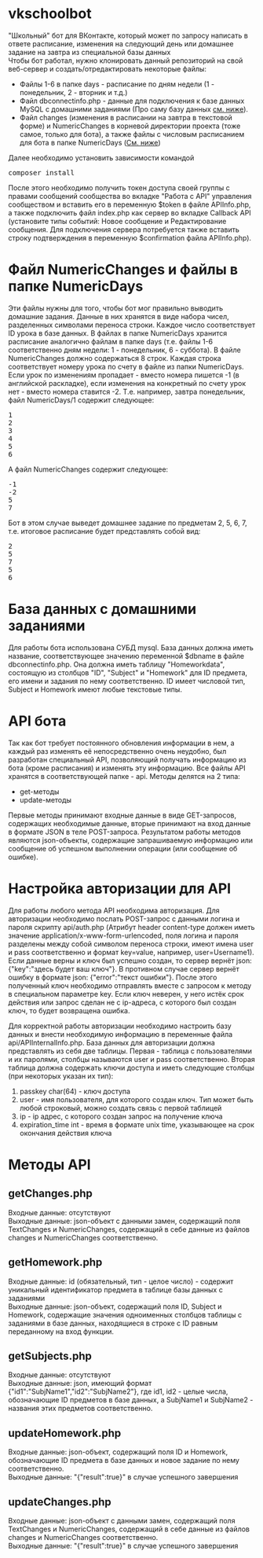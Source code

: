 # vkschoolbot
"Школьный" бот для ВКонтакте, который может по запросу написать в ответе расписание, изменения на следующий день или домашнее задание на завтра из специальной базы данных<br >
Чтобы бот работал, нужно клонировать данный репозиторий на свой веб-сервер и создать/отредактировать некоторые файлы:
<ul>
  <li>Файлы 1-6 в папке days - расписание по дням недели (1 - понедельник, 2 - вторник и т.д.)</li>
  <li>Файл dbconnectinfo.php - данные для подключения к базе данных MySQL с домашними заданиями (Про саму базу данных <a href="#databaseinfo">см. ниже</a>).</li>
  <li>Файл changes (изменения в расписании на завтра в текстовой форме) и NumericChanges в корневой директории проекта (тоже самое, только для бота), а также файлы с числовым расписанием для бота в папке NumericDays (<a href="#numeric">См. ниже</a>)</li>
</ul>
Далее необходимо установить зависимости командой 
<pre>composer install</pre>
После этого необходимо получить токен доступа своей группы с правами сообщений сообщества во вкладке "Работа с API" управления сообществом и вставить его в переменную $token в файле APIInfo.php, а также подключить файл index.php как сервер во вкладке Callback API (установите типы событий: Новое сообщение и Редактирование сообщения. Для подключения сервера потребуется также вставить строку подтверждения в переменную $confirmation файла APIInfo.php). 
<a name="numeric"></a><h1>Файл NumericChanges и файлы в папке NumericDays</h1>
Эти файлы нужны для того, чтобы бот мог правильно выводить домашние задания. Данные в них хранятся в виде набора чисел, разделенных символами переноса строки. Каждое число соответствует ID урока в базе данных. В файлах в папке NumericDays хранится расписание аналогично файлам в папке days (т.е. файлы 1-6 соответственно дням недели: 1 - понедельник, 6 - суббота). В файле NumericChanges должно содержаться 8 строк. Каждая строка соответствует номеру урока по счету в файле из папки NumericDays. Если урок по изменениям пропадает - вместо номера пишется -1 (в английской раскладке), если изменения на конкретный по счету урок нет - вместо номера ставится -2. Т.е. например, завтра понедельник, файл NumericDays/1 содержит следующее:
<pre>
1
2
3
4
5
6
</pre>
А файл NumericChanges содержит следующее:
<pre>
-1
-2
5
7
</pre>
Бот в этом случае выведет домашнее задание по предметам 2, 5, 6, 7, т.е. итоговое расписание будет представлять собой вид:
<pre>
2
5
7
5
6
</pre>
<a name="databaseinfo"></a><h1>База данных с домашними заданиями</h1>
Для работы бота использована СУБД mysql. База данных должна иметь название, соответствующее значению переменной $dbname в файле dbconnectinfo.php. Она должна иметь таблицу "Homeworkdata", состоящую из столбцов "ID", "Subject" и "Homework" для ID предмета, его имени и задания по нему соответственно. ID имеет числовой тип, Subject и Homework имеют любые текстовые типы.
<h1>API бота</h1>
Так как бот требует постоянного обновления информации в нем, а каждый раз изменять её непосредственно очень неудобно, был разработан специальный API, позволяющий получать информацию из бота (кроме расписания) и изменять эту информацию. Все файлы API хранятся в соответствующей папке - api. Методы делятся на 2 типа:
<ul>
  <li>
    get-методы
  </li>
  <li>
    update-методы
  </li>
</ul>
Первые методы принимают входные данные в виде GET-запросов, содержащих необходимые данные, вторые принимают на вход данные в формате JSON в теле POST-запроса. Результатом работы методов являются json-объекты, содержащие запрашиваемую информацию или сообщение об успешном выполнении операции (или сообщение об ошибке).
<h1>Настройка авторизации для API</h1>
<p>Для работы любого метода API необходима авторизация. Для авторизации необходимо послать POST-запрос с данными логина и пароля скрипту api/auth.php (Атрибут header content-type должен иметь значение application/x-www-form-urlencoded, поля логина и пароля разделены между собой символом переноса строки, имеют имена user и pass соответственно и формат key=value, например, user=Username1). Если данные верны и ключ был успешно создан, то сервер вернёт json: {"key":"здесь будет ваш ключ"}. В противном случае сервер вернёт ошибку в формате json: {"error":"текст ошибки"}. После этого полученный ключ необходимо отправлять вместе с запросом к методу в специальном параметре key. Если ключ неверен, у него истёк срок действия или запрос сделан не с ip-адреса, с которого был создан ключ, то будет возвращена ошибка.  
</p>
<p> Для корректной работы авторизации необходимо настроить базу данных и внести необходимую информацию в переменные файла api/APIInternalInfo.php. База данных для авторизации должна представлять из себя две таблицы. Первая - таблица с пользователями и их паролями, столбцы называются user и pass соответственно. Вторая таблица должна содержать ключи доступа и иметь следующие столбцы (при некоторых указан их тип):
  <ol>
    <li>passkey char(64) - ключ доступа</li>
    <li>user - имя пользователя, для которого создан ключ. Тип может быть любой строковый, можно создать связь с первой таблицей</li>
    <li>ip - ip адрес, с которого создан запрос на получение ключа</li>
    <li>expiration_time int - время в формате unix time, указывающее на срок окончания действия ключа</li>
  </ol>
</p>
<h1>Методы API</h1>
<h2>getChanges.php</h2>
Входные данные: отсутствуют
<br>Выходные данные: json-объект с данными замен, содержащий поля TextChanges и NumericChanges, содержащий в себе данные из файлов changes и NumericChanges соответственно.
<h2>getHomework.php</h2>
Входные данные: id (обязательный, тип - целое число) - содержит уникальный идентификатор предмета в таблице базы данных с заданиями
<br>Выходные данные: json-объект, содержащий поля ID, Subject и Homework, содержащие значения одноименных столбцов таблицы с заданиями в базе данных, находящиеся в строке с ID равным переданному на вход функции.
<h2>getSubjects.php</h2>
Входные данные: отсутствуют
<br>Выходные данные: json, имеющий формат {"id1":"SubjName1","id2":"SubjName2"}, где id1, id2 - целые числа, обозначающие ID предметов в базе данных, а SubjName1 и SubjName2 - названия этих предметов соответственно.
<h2>updateHomework.php</h2>
Входные данные: json-объект, содержащий поля ID и Homework, обозначающие ID предмета в базе данных и новое задание по нему соответственно.
<br>Выходные данные: "{"result":true}" в случае успешного завершения
<h2>updateChanges.php</h2>
Входные данные: json-объект с данными замен, содержащий поля TextChanges и NumericChanges, содержащий в себе данные из файлов changes и NumericChanges соответственно.
<br>Выходные данные: "{"result":true}" в случае успешного завершения
